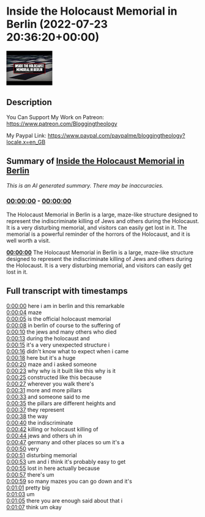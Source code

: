 # Inside the Holocaust Memorial in Berlin (2022-07-23 20:36:20+00:00)

![alt Inside the Holocaust Memorial in Berlin](O2ffWfKKNjk.jpg "Inside the Holocaust Memorial in Berlin")

## Description

You Can Support My Work on Patreon:
https://www.patreon.com/Bloggingtheology

My Paypal Link: 
https://www.paypal.com/paypalme/bloggingtheology?locale.x=en_GB

## Summary of [Inside the Holocaust Memorial in Berlin](https://www.youtube.com/watch?v=O2ffWfKKNjk)


*This is an AI generated summary. There may be inaccuracies. [](/)*

### [00:00:00](https://www.youtube.com/watch?v=O2ffWfKKNjk&t=0) - [00:00:00](https://www.youtube.com/watch?v=O2ffWfKKNjk&t=0)

The Holocaust Memorial in Berlin is a large, maze-like structure designed to represent the indiscriminate killing of Jews and others during the Holocaust. It is a very disturbing memorial, and visitors can easily get lost in it. The memorial is a powerful reminder of the horrors of the Holocaust, and it is well worth a visit.

**[00:00:00](https://www.youtube.com/watch?v=O2ffWfKKNjk&t=0)** The Holocaust Memorial in Berlin is a large, maze-like structure designed to represent the indiscriminate killing of Jews and others during the Holocaust. It is a very disturbing memorial, and visitors can easily get lost in it.

## Full transcript with timestamps

[0:00:00](https://youtu.be/O2ffWfKKNjk?t=0) here i am in berlin and this remarkable  
[0:00:04](https://youtu.be/O2ffWfKKNjk?t=4) maze  
[0:00:05](https://youtu.be/O2ffWfKKNjk?t=5) is the official holocaust memorial  
[0:00:08](https://youtu.be/O2ffWfKKNjk?t=8) in berlin of course to the suffering of  
[0:00:10](https://youtu.be/O2ffWfKKNjk?t=10) the jews and many others who died  
[0:00:13](https://youtu.be/O2ffWfKKNjk?t=13) during the holocaust and  
[0:00:15](https://youtu.be/O2ffWfKKNjk?t=15) it's a very unexpected structure i  
[0:00:16](https://youtu.be/O2ffWfKKNjk?t=16) didn't know what to expect when i came  
[0:00:18](https://youtu.be/O2ffWfKKNjk?t=18) here but it's a huge  
[0:00:20](https://youtu.be/O2ffWfKKNjk?t=20) maze and i asked someone  
[0:00:23](https://youtu.be/O2ffWfKKNjk?t=23) why why is it built like this why is it  
[0:00:25](https://youtu.be/O2ffWfKKNjk?t=25) constructed like this because  
[0:00:27](https://youtu.be/O2ffWfKKNjk?t=27) wherever you walk there's  
[0:00:31](https://youtu.be/O2ffWfKKNjk?t=31) more and more pillars  
[0:00:33](https://youtu.be/O2ffWfKKNjk?t=33) and someone said to me  
[0:00:35](https://youtu.be/O2ffWfKKNjk?t=35) the pillars are different heights and  
[0:00:37](https://youtu.be/O2ffWfKKNjk?t=37) they represent  
[0:00:38](https://youtu.be/O2ffWfKKNjk?t=38) the way  
[0:00:40](https://youtu.be/O2ffWfKKNjk?t=40) the indiscriminate  
[0:00:42](https://youtu.be/O2ffWfKKNjk?t=42) killing or holocaust killing of  
[0:00:44](https://youtu.be/O2ffWfKKNjk?t=44) jews and others uh in  
[0:00:47](https://youtu.be/O2ffWfKKNjk?t=47) germany and other places so um it's a  
[0:00:50](https://youtu.be/O2ffWfKKNjk?t=50) very  
[0:00:51](https://youtu.be/O2ffWfKKNjk?t=51) disturbing memorial  
[0:00:53](https://youtu.be/O2ffWfKKNjk?t=53) um and i think it's probably easy to get  
[0:00:55](https://youtu.be/O2ffWfKKNjk?t=55) lost in here actually because  
[0:00:57](https://youtu.be/O2ffWfKKNjk?t=57) there's um  
[0:00:59](https://youtu.be/O2ffWfKKNjk?t=59) so many mazes you can go down and it's  
[0:01:01](https://youtu.be/O2ffWfKKNjk?t=61) pretty big  
[0:01:03](https://youtu.be/O2ffWfKKNjk?t=63) um  
[0:01:05](https://youtu.be/O2ffWfKKNjk?t=65) there you are enough said about that i  
[0:01:07](https://youtu.be/O2ffWfKKNjk?t=67) think um okay  

